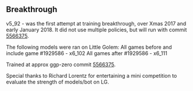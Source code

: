 Breakthrough
------------
v5_92 - was the first attempt at training breakthrough, over Xmas 2017 and early January 2018.  It
did not use multiple policies, but will run with commit
[5566375](https://github.com/ggplib/ggp-zero/commit/55663753ed479d449af80b1a7b93525bca5c9430).


The following models were ran on Little Golem:
All games before and include game #1929586 - x6_102
All games after #1929586 - x6_111

Trained at approx ggp-zero commit [5566375](https://github.com/ggplib/ggp-zero/commit/55663753ed479d449af80b1a7b93525bca5c9430).

Special thanks to Richard Lorentz for entertaining a mini competition to evaluate the strength of
models/bot on LG.


